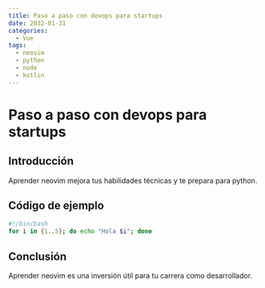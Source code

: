 ```yaml
---
title: Paso a paso con devops para startups
date: 2032-01-31
categories:
  - Vue
tags:
  - neovim
  - python
  - node
  - kotlin
---
```


# Paso a paso con devops para startups

## Introducción

Aprender neovim mejora tus habilidades técnicas y te prepara para python.

## Código de ejemplo

```bash
#!/bin/bash
for i in {1..5}; do echo "Hola $i"; done
```

## Conclusión

Aprender neovim es una inversión útil para tu carrera como desarrollador.